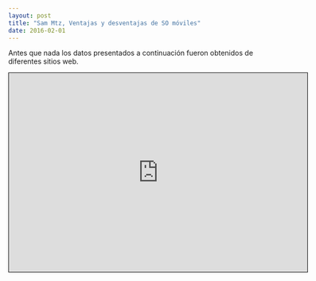 ```yaml
---
layout: post
title: "Sam Mtz, Ventajas y desventajas de SO móviles"
date: 2016-02-01
---
```

<p>Antes que nada los datos presentados a continuación fueron obtenidos de diferentes sitios web. </p>
<iframe style="width:600px;height:400px;border: 1px
solid black" src="https://app.wisemapping.com/c/maps/379249/embed?zoom=10"> </iframe>
